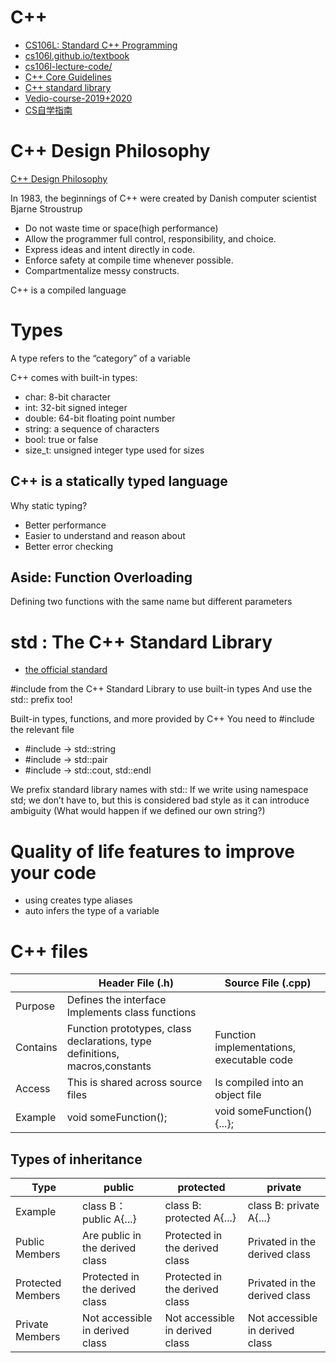 # C++
- [CS106L: Standard C++ Programming](http://web.stanford.edu/class/cs106l/)
- [cs106l.github.io/textbook](https://cs106l.github.io/textbook/)
- [cs106l-lecture-code/](https://github.com/cs106l/cs106l-lecture-code/tree/main/lecture02)
- [C++ Core Guidelines](https://isocpp.github.io/CppCoreGuidelines/CppCoreGuidelines)
- [C++ standard library](https://en.cppreference.com/w/cpp/standard_library)
- [Vedio-course-2019+2020](https://www.bilibili.com/video/BV1Fz421q7oh?spm_id_from=333.788.videopod.sections&vd_source=b3d4057adb36b9b243dc8d7a6fc41295)
- [CS自学指南](https://csdiy.wiki/%E7%BC%96%E7%A8%8B%E5%85%A5%E9%97%A8/cpp/CS106L/)

# C++ Design Philosophy

[C++ Design Philosophy](https://isocpp.github.io/CppCoreGuidelines/CppCoreGuidelines#S-philosophy)

In 1983, the beginnings of C++ were created by Danish computer scientist Bjarne Stroustrup

- Do not waste time or space(high performance)
- Allow the programmer full control, responsibility, and choice.
- Express ideas and intent directly in code.
- Enforce safety at compile time whenever possible.
- Compartmentalize messy constructs.

C++ is a compiled language


# Types

A type refers to the “category” of a variable

C++ comes with built-in types:
- char: 8-bit character
- int: 32-bit signed integer
- double: 64-bit floating point number
- string: a sequence of characters
- bool: true or false
- size_t: unsigned integer type used for sizes

## C++ is a statically typed language

Why static typing?

- Better performance
- Easier to understand and reason about
- Better error checking


## Aside: Function Overloading

Defining two functions with the same name but different parameters

# std : The C++ Standard Library

- [the official standard](https://en.cppreference.com/w/)

#include from the C++ Standard Library to use built-in types
And use the std:: prefix too!




Built-in types, functions, and more provided by C++
You need to #include the relevant file
- #include <string> → std::string
- #include <utility> → std::pair
- #include <iostream> → std::cout, std::endl
  
We prefix standard library names with std::
If we write using namespace std; we don’t have to, but this is considered bad style as it can introduce ambiguity
(What would happen if we defined our own string?)

# Quality of life features to improve your code

- using creates type aliases
- auto infers the type of a variable


# C++ files

|        | Header File (.h) | Source File (.cpp)|
| ------ | --------------- | ------------------|
| Purpose | Defines the interface Implements class functions |
| Contains | Function prototypes, class  declarations, type definitions,  macros,constants | Function implementations, executable code|
| Access  | This is shared across source files | Is compiled into an object file|
| Example  | void someFunction();  |void someFunction(){...};|

## Types of inheritance
| Type  | public  | protected | private |
| ----- | ------- | --------- | ------- |
|Example | class B： public A{...} | class B: protected A{...} |  class B: private A{...} | 
|Public Members | Are public in the derived class | Protected in the derived class | Privated in the derived class |
|Protected Members | Protected in the derived class | Protected in the derived class | Privated in the derived class |
|Private Members |  Not accessible in derived class |Not accessible in derived class | Not accessible in derived class |